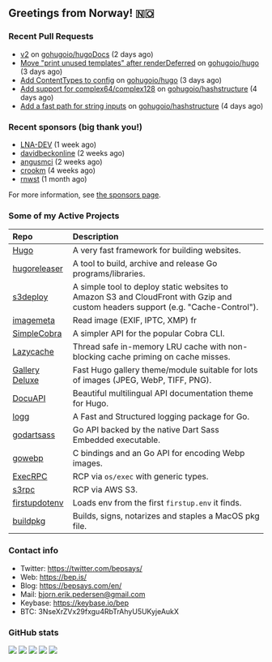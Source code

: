 ## Greetings from Norway! 🇳🇴

### Recent Pull Requests

- [v2](https://github.com/gohugoio/hugoDocs/pull/2875) on [gohugoio/hugoDocs](https://github.com/gohugoio/hugoDocs) (2 days ago)
- [Move &#34;print unused templates&#34; after renderDeferred](https://github.com/gohugoio/hugo/pull/13356) on [gohugoio/hugo](https://github.com/gohugoio/hugo) (3 days ago)
- [Add ContentTypes to config](https://github.com/gohugoio/hugo/pull/13353) on [gohugoio/hugo](https://github.com/gohugoio/hugo) (3 days ago)
- [Add support for complex64/complex128](https://github.com/gohugoio/hashstructure/pull/9) on [gohugoio/hashstructure](https://github.com/gohugoio/hashstructure) (4 days ago)
- [Add a fast path for string inputs](https://github.com/gohugoio/hashstructure/pull/8) on [gohugoio/hashstructure](https://github.com/gohugoio/hashstructure) (4 days ago)

### Recent sponsors (big thank you!)

- [LNA-DEV](https://github.com/LNA-DEV) (1 week ago)
- [davidbeckonline](https://github.com/davidbeckonline) (2 weeks ago)
- [angusmci](https://github.com/angusmci) (2 weeks ago)
- [crookm](https://github.com/crookm) (4 weeks ago)
- [rnwst](https://github.com/rnwst) (1 month ago)

For more information, see [the sponsors page](https://github.com/sponsors/bep/).

### Some of my Active Projects

| Repo  | Description |
| :---------------------------------------- | :------------------------------------------- |
| [Hugo](https://github.com/gohugoio/hugo)|A very fast framework for building websites. |
| [hugoreleaser](https://github.com/gohugoio/hugoreleaser)| A tool to build, archive and release Go programs/libraries.  |
| [s3deploy](https://github.com/bep/s3deploy)| A simple tool to deploy static websites to Amazon S3 and CloudFront with Gzip and custom headers support (e.g. "Cache-Control").|
| [imagemeta](https://github.com/bep/imagemeta)| Read image (EXIF, IPTC, XMP) fr|
| [SimpleCobra](https://github.com/bep/simplecobra)|A simpler API for the popular Cobra CLI.|
| [Lazycache](https://github.com/bep/lazycache)| Thread safe in-memory LRU cache with non-blocking cache priming on cache misses.  |
| [Gallery Deluxe](https://github.com/bep/gallerydeluxe)|Fast Hugo gallery theme/module suitable for lots of images (JPEG, WebP, TIFF, PNG).|
| [DocuAPI](https://github.com/bep/docuapi)| Beautiful multilingual API documentation theme for Hugo.  |
| [logg](https://github.com/bep/logg)| A Fast and Structured logging package for Go.  |
| [godartsass](https://github.com/bep/godartsass)| Go API backed by the native Dart Sass Embedded executable. |
| [gowebp](https://github.com/bep/gowebp)|C bindings and an Go API for encoding Webp images. |
| [ExecRPC](https://github.com/bep/execrpc)|RCP via `os/exec` with generic types.  |
| [s3rpc](https://github.com/bep/s3rpc)|RCP via AWS S3.|
| [firstupdotenv](https://github.com/bep/firstupdotenv)|Loads env from the first `firstup.env` it finds. |
| [buildpkg](https://github.com/bep/buildpkg)| Builds, signs, notarizes and staples a MacOS pkg file. |

### Contact info
- Twitter: https://twitter.com/bepsays/
- Web: https://bep.is/
- Blog: https://bepsays.com/en/
- Mail: bjorn.erik.pedersen@gmail.com
- Keybase: https://keybase.io/bep
- BTC: 3NseXrZVx29fxgu4RbTrAhyU5UKyjeAukX


### GitHub stats

![](https://github-profile-summary-cards.vercel.app/api/cards/profile-details?username=bep&theme=github)
![](https://github-profile-summary-cards.vercel.app/api/cards/repos-per-language?username=bep&theme=github)
![](https://github-profile-summary-cards.vercel.app/api/cards/most-commit-language?username=bep&theme=github)
![](https://github-profile-summary-cards.vercel.app/api/cards/stats?username=bep&theme=github)
![](https://github-profile-summary-cards.vercel.app/api/cards/productive-time?username=bep&theme=github)
